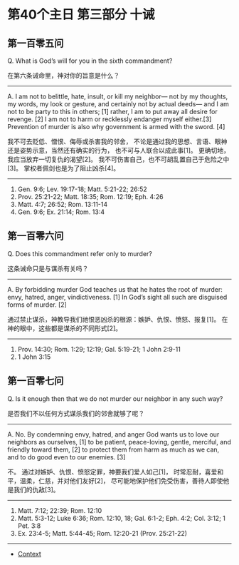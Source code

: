 # 第40个主日 第三部分 十诫

## 第一百零五问

Q. What is God’s will for you in the sixth commandment?

在第六条诫命里，神对你的旨意是什么？

---

A. I am not to belittle, hate, insult, or kill my neighbor—
not by my thoughts, my words, my look or gesture,
and certainly not by actual deeds—
and I am not to be party to this in others; [1]
rather, I am to put away all desire for revenge. [2]
I am not to harm or recklessly endanger myself either.[3]
Prevention of murder is also why
government is armed with the sword. [4]

我不可去贬低、憎恨、侮辱或杀害我的邻舍，
不论是通过我的思想、言语、眼神还是姿势示意，当然还有确实的行为，
也不可与人联合以成此事[1]。
更确切地，我应当放弃一切复仇的渴望[2]。
我不可伤害自己，也不可胡乱置自己于危险之中[3]。
掌权者佩剑也是为了阻止凶杀[4]。

---

1. Gen. 9:6; Lev. 19:17-18; Matt. 5:21-22; 26:52
2. Prov. 25:21-22; Matt. 18:35; Rom. 12:19; Eph. 4:26
3. Matt. 4:7; 26:52; Rom. 13:11-14
4. Gen. 9:6; Ex. 21:14; Rom. 13:4

## 第一百零六问

Q. Does this commandment refer only to murder?

这条诫命只是与谋杀有关吗？

---

A. By forbidding murder God teaches us
that he hates the root of murder:
envy, hatred, anger, vindictiveness. [1]
In God’s sight all such are disguised forms of murder. [2]

通过禁止谋杀，神教导我们祂恨恶凶杀的根源：嫉妒、仇恨、愤怒、报复[1]。
在神的眼中，这些都是谋杀的不同形式[2]。

---

1. Prov. 14:30; Rom. 1:29; 12:19; Gal. 5:19-21; 1 John 2:9-11
2. 1 John 3:15

## 第一百零七问

Q. Is it enough then
that we do not murder our neighbor
in any such way?

是否我们不以任何方式谋杀我们的邻舍就够了呢？

---

A. No.
By condemning envy, hatred, and anger
God wants us
to love our neighbors as ourselves, [1]
to be patient, peace-loving, gentle,
merciful, and friendly toward them, [2]
to protect them from harm as much as we can,
and to do good even to our enemies. [3]

不。
通过对嫉妒、仇恨、愤怒定罪，神要我们爱人如己[1]，
时常忍耐，喜爱和平，温柔，仁慈，并对他们友好[2]，
尽可能地保护他们免受伤害，善待人即使他是我们的仇敌[3]。

---

1. Matt. 7:12; 22:39; Rom. 12:10
2. Matt. 5:3-12; Luke 6:36; Rom. 12:10, 18; Gal. 6:1-2; Eph. 4:2; Col. 3:12; 1 Pet. 3:8
3. Ex. 23:4-5; Matt. 5:44-45; Rom. 12:20-21 (Prov. 25:21-22)

----

* [Context](./welcome)